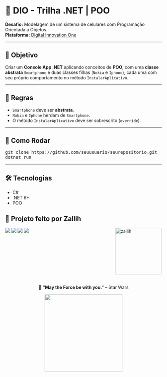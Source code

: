 <h1>📱 DIO - Trilha .NET | POO</h1>
<p><strong>Desafio:</strong> Modelagem de um sistema de celulares com Programação Orientada a Objetos.<br>
<strong>Plataforma:</strong> <a href="https://www.dio.me" target="_blank">Digital Innovation One</a></p>

<hr>

<h2>📌 Objetivo</h2>
<p>Criar um <strong>Console App .NET</strong> aplicando conceitos de <strong>POO</strong>, com uma <strong>classe abstrata</strong> <code>Smartphone</code> e duas classes filhas (<code>Nokia</code> e <code>Iphone</code>), cada uma com seu próprio comportamento no método <code>InstalarAplicativo</code>.</p>

<hr>

<h2>📏 Regras</h2>
<ul>
  <li><code>Smartphone</code> deve ser <strong>abstrata</strong>.</li>
  <li><code>Nokia</code> e <code>Iphone</code> herdam de <code>Smartphone</code>.</li>
  <li>O método <code>InstalarAplicativo</code> deve ser sobrescrito (<code>override</code>).</li>
</ul>

<hr>

<h2>🚀 Como Rodar</h2>
<pre>
git clone https://github.com/seuusuario/seurepositorio.git
dotnet run
</pre>

<hr>

<h2>🛠 Tecnologias</h2>
<ul>
  <li>C#</li>
  <li>.NET 6+</li>
  <li>POO</li>
</ul>



## 💜 Projeto feito por Zallih

<img align="right" alt="zallih" width="150" src="https://github.com/zallih/Images/blob/main/zally.png?raw=true">
  <a href="https://www.instagram.com/zzappiello.o/"><img src="https://img.shields.io/badge/-Instagram-%23E4405F?style=for-the-badge&logo=instagram&logoColor=white" /></a>
    <a href="mailto:lailazappiello90@gmail.com"><img src="https://img.shields.io/badge/Gmail-333333?style=for-the-badge&logo=gmail&logoColor=red" /></a>
    <a href="https://wa.me/5511981642627"><img src="https://img.shields.io/badge/WhatsApp-25D366?style=for-the-badge&logo=whatsapp&logoColor=white" /></a>
    <a href="https://www.linkedin.com/in/laila-zappiello/" target="_blank"><img src="https://img.shields.io/badge/-LinkedIn-%230077B5?style=for-the-badge&logo=linkedin&logoColor=white" target="_blank"></a> 

<br><br><br><br>
<br><br><br><br>
<p align="center">
  🌌 <strong>"May the Force be with you."</strong> – Star Wars
</p>
<p align="center">
<img src="https://github.com/zallih/Images/blob/main/Jedi%20grogu%F0%9F%92%9A.jpeg?raw=true" width="250px" />
</p>
